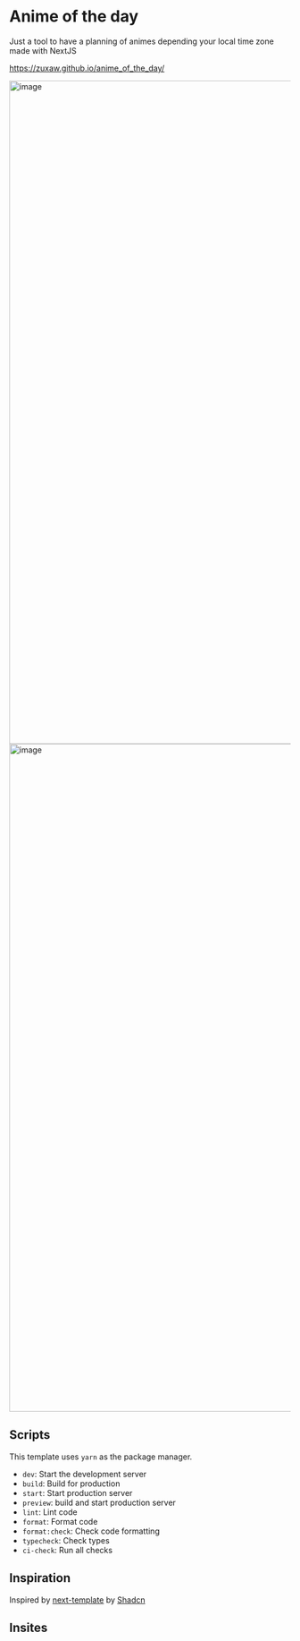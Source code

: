 # Anime of the day
Just a tool to have a planning of animes depending your local time zone made with NextJS

https://zuxaw.github.io/anime_of_the_day/

<img width="1186" alt="image" src="https://github.com/Zuxaw/anime_of_the_day/assets/82362374/d4786ab9-db03-428e-82d5-90f589e92df6">
<img width="1194" alt="image" src="https://github.com/Zuxaw/anime_of_the_day/assets/82362374/5b425fa7-7a15-4ded-9124-792e0a50d677">



## Scripts

This template uses `yarn` as the package manager. 

- `dev`: Start the development server
- `build`: Build for production
- `start`: Start production server
- `preview`: build and start production server
- `lint`: Lint code
- `format`: Format code
- `format:check`: Check code formatting
- `typecheck`: Check types
- `ci-check`: Run all checks

## Inspiration

Inspired by [next-template](https://github.com/shadcn/next-template) by [Shadcn](https://github.com/shadcn)

## Insites



